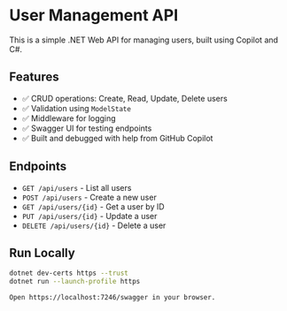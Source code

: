 # User Management API

This is a simple .NET Web API for managing users, built using Copilot and C#.

## Features

- ✅ CRUD operations: Create, Read, Update, Delete users
- ✅ Validation using `ModelState`
- ✅ Middleware for logging
- ✅ Swagger UI for testing endpoints
- ✅ Built and debugged with help from GitHub Copilot

## Endpoints

- `GET /api/users` - List all users
- `POST /api/users` - Create a new user
- `GET /api/users/{id}` - Get a user by ID
- `PUT /api/users/{id}` - Update a user
- `DELETE /api/users/{id}` - Delete a user

## Run Locally

```bash
dotnet dev-certs https --trust
dotnet run --launch-profile https

Open https://localhost:7246/swagger in your browser.

